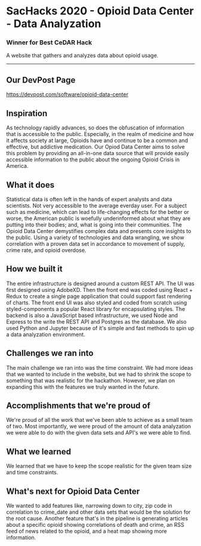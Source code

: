# SacHacks 2020 - Opioid Data Center - Data Analyzation
### **Winner for Best CeDAR Hack**
A website that gathers and analyzes data about opioid usage. 

---

## Our DevPost Page
https://devpost.com/software/opioid-data-center

## Inspiration
As technology rapidly advances, so does the obfuscation of information that is accessible to the public. Especially, in the realm of medicine and how it affects society at large, Opioids have and continue to be a common and effective, but addictive medication. Our Opiod Data Center aims to solve this problem by providing an all-in-one data source that will provide easily accessible information to the public about the ongoing Opioid Crisis in America.

## What it does
Statistical data is often left in the hands of expert analysts and data scientists. Not very accessible to the average everday user. For a subject such as medicine, which can lead to life-changing effects for the better or worse, the American public is woefully underinformed about what they are putting into their bodies; and, what is going into their communities. The Opioid Data Center demystifies complex data and presents core insights to the public. Using a variety of technologies and data wrangling, we show correlation with a proven data set in accordance to movement of supply, crime rate, and opioid overdose.

## How we built it
The entire infrastructure is designed around a custom REST API. The UI was first designed using AdobeXD. Then the front end was coded using React + Redux to create a single page application that could support fast rendering of charts. The front end UI was also styled and coded from scratch using styled-components a popular React library for encapsulating styles. The backend is also a JavaScript based infrastructure, we used Node and Express to the write the REST API and Postgres as the database. We also used Python and Jupyter because of it's simple and fast methods to spin up a data analyzation environment.

## Challenges we ran into
The main challenge we ran into was the time constraint. We had more ideas that we wanted to include in the website, but we had to shrink the scope to something that was realistic for the hackathon. However, we plan on expanding this with the features we truly wanted in the future. 

## Accomplishments that we're proud of
We're proud of all the work that we've been able to achieve as a small team of two. Most importantly, we were proud of the amount of data analyzation we were able to do with the given data sets and API's we were able to find. 

## What we learned
We learned that we have to keep the scope realistic for the given team size and time constraints.

## What's next for Opioid Data Center
We wanted to add features like, narrowing down to city, zip code in correlation to crime_date and other data sets that would be the solution for the root cause. Another feature that's in the pipeline is generating articles about a specific opioid showing correlations of death and crime, an RSS feed of news related to the opioid, and a heat map showing more information. 
